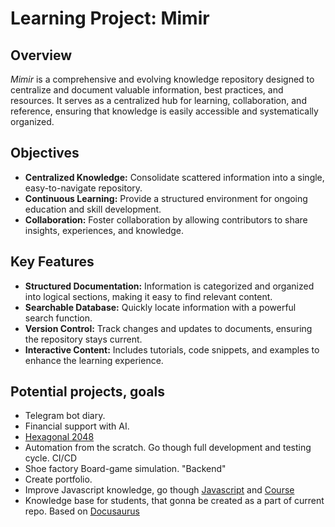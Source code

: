 # Learning Project: Mimir

## Overview

*Mimir* is a comprehensive and evolving knowledge repository designed to centralize and document valuable information, best practices, and resources. It serves as a centralized hub for learning, collaboration, and reference, ensuring that knowledge is easily accessible and systematically organized.

## Objectives

- **Centralized Knowledge:** Consolidate scattered information into a single, easy-to-navigate repository.
- **Continuous Learning:** Provide a structured environment for ongoing education and skill development.
- **Collaboration:** Foster collaboration by allowing contributors to share insights, experiences, and knowledge.

## Key Features

- **Structured Documentation:** Information is categorized and organized into logical sections, making it easy to find relevant content.
- **Searchable Database:** Quickly locate information with a powerful search function.
- **Version Control:** Track changes and updates to documents, ensuring the repository stays current.
- **Interactive Content:** Includes tutorials, code snippets, and examples to enhance the learning experience.

## Potential projects, goals

- Telegram bot diary.
- Financial support with AI.
- [Hexagonal 2048](https://github.com/Nikolsonn/Hexagonal-2048)
- Automation from the scratch. Go though full development and testing cycle. CI/CD
- Shoe factory Board-game simulation. "Backend" 
- Create portfolio.
- Improve Javascript knowledge, go though [Javascript](https://github.com/sudheerj/javascript-interview-questions) and [Course](https://www.testingjavascript.com)
- Knowledge base for students, that gonna be created as a part of current repo. Based on [Docusaurus](https://docusaurus.io)